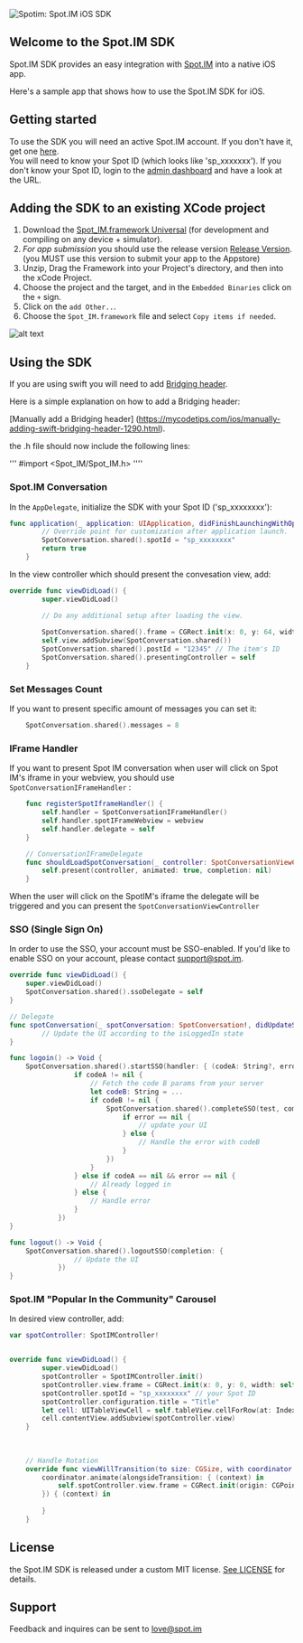 ![Spotim: Spot.IM iOS SDK](https://github.com/SpotIM/iOS-prod/blob/master/SpotQAApp/Resources/iOS_SDK_BIG.jpg)

## Welcome to the Spot.IM SDK 

Spot.IM SDK provides an easy integration with [Spot.IM](http://www.spot.im) into a native iOS app. 

Here's a sample app that shows how to use the Spot.IM SDK for iOS.

## Getting started

To use the SDK you will need an active Spot.IM account. If you don't have it, get one [here](http://www.spot.im).  
You will need to know your Spot ID (which looks like 'sp_xxxxxxx'). 
If you don't know your Spot ID, login to the [admin dashboard](https://admin.spot.im) and have a look at the URL.

## Adding the SDK to an existing XCode project

1. Download the [Spot_IM.framework Universal](https://github.com/SpotIM/iOS-prod/files/1639390/Spot_IM.framework.zip) (for  development and compiling on any device + simulator).
2. _For app submission_ you should use the release version [Release Version](https://github.com/SpotIM/iOS-prod/files/1639377/Spot_IM.framework.zip). (you MUST use this version to submit your app to the Appstore)
3. Unzip, Drag the Framework into your Project's directory, and then into the xCode Project.
4. Choose the project and the target, and in the `Embedded Binaries` click on the `+` sign.
5. Click on the `add Other..`.
6. Choose the `Spot_IM.framework` file and select `Copy items if needed`.

![alt text](https://cloud.githubusercontent.com/assets/2345998/22945428/ddfad650-f2fc-11e6-8f28-e6c10af65ea3.png)


## Using the SDK
If you are using swift you will need to add
[Bridging header](https://developer.apple.com/library/content/documentation/Swift/Conceptual/BuildingCocoaApps/MixandMatch.html).

Here is a simple explanation on how to add a Bridging header:

[Manually add a Bridging header] (https://mycodetips.com/ios/manually-adding-swift-bridging-header-1290.html).

the .h file should now include the following lines:

'''
#import <Spot_IM/Spot_IM.h>
''''

### Spot.IM Conversation

In the `AppDelegate`, initialize the SDK with your Spot ID ('sp_xxxxxxxx'):

```swift
func application(_ application: UIApplication, didFinishLaunchingWithOptions launchOptions: [UIApplicationLaunchOptionsKey: Any]?) -> Bool {
        // Override point for customization after application launch.
        SpotConversation.shared().spotId = "sp_xxxxxxxx"
        return true
    }
```

In the view controller which should present the convesation view, add:

```swift
override func viewDidLoad() {
        super.viewDidLoad()

        // Do any additional setup after loading the view.
        
        SpotConversation.shared().frame = CGRect.init(x: 0, y: 64, width: UIScreen.main.bounds.size.width, height: UIScreen.main.bounds.size.height - 64)
        self.view.addSubview(SpotConversation.shared())
        SpotConversation.shared().postId = "12345" // The item's ID
        SpotConversation.shared().presentingController = self
    }
```

### Set Messages Count

If you want to present specific amount of messages you can set it:
``` swift
    SpotConversation.shared().messages = 8
```

### IFrame Handler

If you want to present Spot IM conversation when user will click on Spot IM's iframe in your webview, you should use `SpotConversationIFrameHandler` :

``` swift
    func registerSpotIframeHandler() {
        self.handler = SpotConversationIFrameHandler()
        self.handler.spotIFrameWebview = webview
        self.handler.delegate = self
    }

    // ConversationIFrameDelegate
    func shouldLoadSpotConversation(_ controller: SpotConversationViewController!) {
        self.present(controller, animated: true, completion: nil)
    }
``` 

When the user will click on the SpotIM's iframe the delegate will be triggered and you can present the `SpotConversationViewController`


### SSO (Single Sign On)

In order to use the SSO, your account must be SSO-enabled. If you'd like to enable SSO on your account, please contact support@spot.im.

```swift
override func viewDidLoad() {
    super.viewDidLoad()
    SpotConversation.shared().ssoDelegate = self
}

// Delegate 
func spotConversation(_ spotConversation: SpotConversation!, didUpdateState isLoggedIn: Bool) {
        // Update the UI according to the isLoggedIn state
}

func logoin() -> Void {
    SpotConversation.shared().startSSO(handler: { (codeA: String?, error: Error?) in
                if codeA != nil {
                    // Fetch the code B params from your server
                    let codeB: String = ...
                    if codeB != nil {
                        SpotConversation.shared().completeSSO(test, completion: { (error: Error?) in
                            if error == nil {
                                // update your UI 
                            } else {
                                // Handle the error with codeB
                            }
                        })
                    }
                } else if codeA == nil && error == nil {
                    // Already logged in
                } else {
                    // Handle error 
                }
            })
}

func logout() -> Void {
    SpotConversation.shared().logoutSSO(completion: { 
                // Update the UI
            })
}
```

### Spot.IM "Popular In the Community" Carousel
In desired view controller, add:

```swift
var spotController: SpotIMController!


override func viewDidLoad() {
        super.viewDidLoad()
        spotController = SpotIMController.init()
        spotController.view.frame = CGRect.init(x: 0, y: 0, width: self.view.frame.size.width, height: 452)
        spotController.spotId = "sp_xxxxxxxx" // your Spot ID
        spotController.configuration.title = "Title"
        let cell: UITableViewCell = self.tableView.cellForRow(at: IndexPath.init(row: 1, section: 0))!
        cell.contentView.addSubview(spotController.view)
    }
    
    
    
    // Handle Rotation
    override func viewWillTransition(to size: CGSize, with coordinator: UIViewControllerTransitionCoordinator) {
        coordinator.animate(alongsideTransition: { (context) in
            self.spotController.view.frame = CGRect.init(origin: CGPoint.init(), size: CGSize.init(width: size.width, height: 452.0))
        }) { (context) in
            
        }
    }
```

## License

the Spot.IM SDK is released under a custom MIT license. [See LICENSE](https://github.com/SpotIM/iOS-prod/blob/master/LICENSE) for details.

## Support

Feedback and inquires can be sent to love@spot.im
